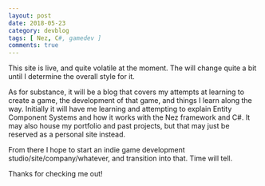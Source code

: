 ```yaml
---
layout: post
date: 2018-05-23
category: devblog
tags: [ Nez, C#, gamedev ]
comments: true
---
```

This site is live, and quite volatile at the moment. The will change quite a bit until I determine the overall style for it.

As for substance, it will be a blog that covers my attempts at learning to create a game, the development of that game, and things I learn along the way.
Initially it will have me learning and attempting to explain Entity Component Systems and how it works with the Nez framework and C#.
It may also house my portfolio and past projects, but that may just be reserved as a personal site instead.

From there I hope to start an indie game development studio/site/company/whatever, and transition into that. Time will tell.

Thanks for checking me out! 
